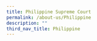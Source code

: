```yaml
---
title: Philippine Supreme Court
permalink: /about-us/Philippine
description: ""
third_nav_title: Philippine
---
```

